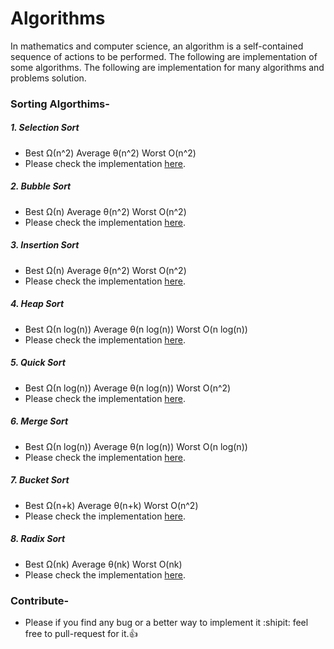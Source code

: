 # Algorithms
In mathematics and computer science, an algorithm is a self-contained sequence of actions to be performed. The following are implementation of some algorithms. The following are implementation for many algorithms and problems solution.

### Sorting Algorthims-

##### 1. Selection Sort
  - Best Ω(n^2)	Average θ(n^2)	Worst O(n^2)
  - Please check the implementation [here]().
##### 2. Bubble Sort
  - Best Ω(n)	Average θ(n^2)	Worst O(n^2)
  - Please check the implementation [here]().
##### 3. Insertion Sort
  - Best Ω(n)	Average θ(n^2)	Worst O(n^2)
  - Please check the implementation [here]().
##### 4. Heap Sort
  - Best Ω(n log(n))	Average θ(n log(n))	Worst O(n log(n))
  - Please check the implementation [here]().
##### 5. Quick Sort
  -	Best Ω(n log(n))	Average θ(n log(n))	Worst O(n^2)
  - Please check the implementation [here]().
##### 6. Merge Sort
  - Best Ω(n log(n))	Average θ(n log(n))	Worst O(n log(n))
  - Please check the implementation [here]().
##### 7. Bucket Sort
  - Best Ω(n+k)	Average θ(n+k)	Worst O(n^2)
  - Please check the implementation [here]().
##### 8. Radix Sort
  - Best Ω(nk) Average θ(nk)	Worst O(nk)
  - Please check the implementation [here]().


### Contribute-
  - Please if you find any bug or a better way to implement it :shipit: feel free to pull-request for it.:+1:

